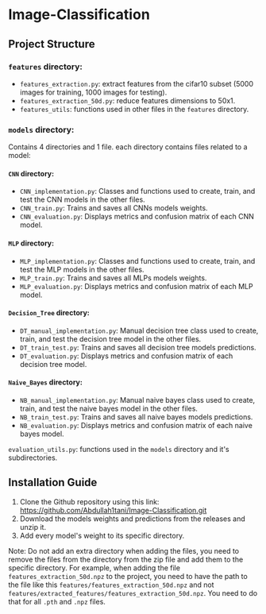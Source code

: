 # Image-Classification


## Project Structure

### `features` directory: 

- `features_extraction.py`: extract features from the cifar10 subset (5000 images for training, 1000 images for testing).
- `features_extraction_50d.py`: reduce features dimensions to 50x1.
- `features_utils`: functions used in other files in the `features` directory.

### `models` directory:
Contains 4 directories and 1 file. each directory contains files related to a model:

#### `CNN` directory:
- `CNN_implementation.py`: Classes and functions used to create, train, and test the CNN models in the other files.
- `CNN_train.py`: Trains and saves all CNNs models weights.
- `CNN_evaluation.py`: Displays metrics and confusion matrix of each CNN model.

#### `MLP` directory:
- `MLP_implementation.py`: Classes and functions used to create, train, and test the MLP models in the other files.
- `MLP_train.py`: Trains and saves all MLPs models weights.
- `MLP_evaluation.py`: Displays metrics and confusion matrix of each MLP model.

#### `Decision_Tree` directory:
- `DT_manual_implementation.py`: Manual decision tree class used to create, train, and test the decision tree model in the other files.
- `DT_train_test.py`: Trains and saves all decision tree models predictions.
- `DT_evaluation.py`: Displays metrics and confusion matrix of each decision tree model.

#### `Naive_Bayes` directory:
- `NB_manual_implementation.py`: Manual naive bayes class used to create, train, and test the naive bayes model in the other files.
- `NB_train_test.py`: Trains and saves all naive bayes models predictions.
- `NB_evaluation.py`: Displays metrics and confusion matrix of each naive bayes model.

`evaluation_utils.py`: functions used in the `models` directory and it's subdirectories.

## Installation Guide
1. Clone the Github repository using this link: https://github.com/Abdullah1tani/Image-Classification.git
2. Download the models weights and predictions from the releases and unzip it.
3. Add every model's weight to its specific directory.

Note: Do not add an extra directory when adding the files, you need to remove the files from the directory from the zip file and add them to the specific directory. For example, when adding the file `features_extraction_50d.npz` to the project, you need to have the path to the file like this `features/features_extraction_50d.npz` and not `features/extracted_features/features_extraction_50d.npz`. You need to do that for all `.pth` and `.npz` files.
